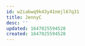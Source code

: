 ```yaml
---
id: w2iabwq9k43y41nmjl67q31
title: JennyC
desc: ''
updated: 1647025594528
created: 1647025594528
---
```


